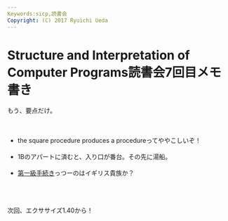 ```yaml
---
Keywords:sicp,読書会
Copyright: (C) 2017 Ryuichi Ueda
---
```


# <!--:ja-->Structure and Interpretation of Computer Programs読書会7回目メモ書き<!--:-->
<!--:ja-->もう、要点だけ。<br />
<br />
<ul><br />
	<li>the square procedure produces a procedureってややこしいぞ！</li><br />
	<li>1Bのアパートに済むと、入り口が番台。その先に湯船。</li><br />
	<li><a href="http://ja.wikipedia.org/wiki/%E7%AC%AC%E4%B8%80%E7%B4%9A%E9%96%A2%E6%95%B0" target="_blank">第一級手続き</a>っつーのはイギリス貴族か？</li><br />
</ul><br />
<br />
次回、エクササイズ1.40から！<!--:-->
